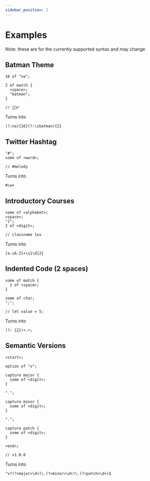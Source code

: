 ```yaml
---
sidebar_position: 2
---
```


# Examples

Note: these are for the currently supported syntax and may change

## Batman Theme

```
16 of "na";

2 of match {
  <space>;
  "batman";
}

// 🦇🦸‍♂️
```

Turns into

```
(?:na){16}(?:\sbatman){2}
```

## Twitter Hashtag

```
"#";
some of <word>;

// #melody
```

Turns into

```
#\w+
```

## Introductory Courses

```
some of <alphabet>;
<space>;
"1";
2 of <digit>;

// classname 1xx
```

Turns into

```
[a-zA-Z]+\s1\d{2}
```

## Indented Code (2 spaces)

```
some of match {
  2 of <space>;
}

some of char;
";";

// let value = 5;
```

Turns into

```
(?: {2})+.+;
```

## Semantic Versions

```
<start>;

option of "v";

capture major {
  some of <digit>;
}

".";

capture minor {
  some of <digit>;
}

".";

capture patch {
  some of <digit>;
}

<end>;

// v1.0.0
```

Turns into

```
^v?(?<major>\d+)\.(?<minor>\d+)\.(?<patch>\d+)$
```
